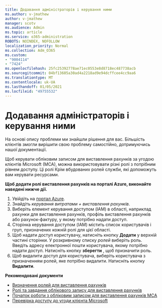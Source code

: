 ```yaml
---
title: Додавання адміністраторів і керування ними
ms.author: v-jmathew
author: v-jmathew
manager: scotv
ms.audience: Admin
ms.topic: article
ms.service: o365-administration
ROBOTS: NOINDEX, NOFOLLOW
localization_priority: Normal
ms.collection: Adm_O365
ms.custom:
- "9004114"
- "7424"
ms.openlocfilehash: 25fc25392778ae71ec0553e8d8718ec487738acb
ms.sourcegitcommit: 04bf13605a30ad4a2218ad9e94dcffcee4cc9aa6
ms.translationtype: MT
ms.contentlocale: uk-UA
ms.lasthandoff: 01/05/2021
ms.locfileid: "49755532"
---
```

# <a name="how-to-add-and-manage-admins"></a>Додавання адміністраторів і керування ними

На основі опису проблеми ми знайшли рішення для вас. Більшість клієнтів змогли вирішити свою проблему самостійно, дотримуючись нашої документації.

Щоб керувати обліковим записом для виставлення рахунків за угодою клієнтів Microsoft (MCA), можна використовувати різні ролі з потрібним рівнем доступу. Ці ролі Крім вбудованих ролей служби, які допоможуть вам керувати ресурсами.

**Щоб додати ролі виставлення рахунків на порталі Azure, виконайте наведені нижче дії.**

1. Увійдіть на [портал Azure](https://portal.azure.com/).
2. Знайдіть *керування витратами + виставлення рахунків*.
3. Виберіть елемент керування доступом (IAM) в області, наприклад рахунки для виставлення рахунків, профіль виставлення рахунків або рахунок-фактуру, у якому потрібно надати доступ.
4. Сторінка керування доступом (IAM) містить список користувачів і груп, призначених кожній ролі для цієї області.
5. Щоб надати доступ користувачу, натисніть кнопку **Додати** у верхній частині сторінки. У розкривному списку *ролей* виберіть роль. Введіть адресу електронної пошти користувача, якому потрібно надати доступ. Натисніть кнопку **зберегти** , щоб призначити роль.
6. Щоб видалити доступ для користувача, виберіть користувача з призначенням ролей, яке потрібно видалити. Натисніть кнопку **Видалити**.

**Рекомендовані документи**

- [Визначення ролей для виставлення рахунків](https://docs.microsoft.com/azure/cost-management-billing/manage/understand-mca-roles)
- [Ролі та завдання облікового запису для виставлення рахунків](https://docs.microsoft.com/azure/cost-management-billing/manage/understand-mca-roles#billing-account-roles-and-tasks)
- [Початок роботи з обліковим записом для виставлення рахунків MCA](https://docs.microsoft.com/azure/cost-management-billing/understand/mca-overview)
- [Перевірка доступу до угоди клієнта Microsoft](https://docs.microsoft.com/azure/cost-management-billing/manage/change-credit-card?WT.mc_id=Portal-Microsoft_Azure_Support%22%20%5Cl%20%22manage-credit-cards-for-a-microsoft-customer-agreement%22%20%5Ct%20%22_blank#check-the-type-of-your-account)

